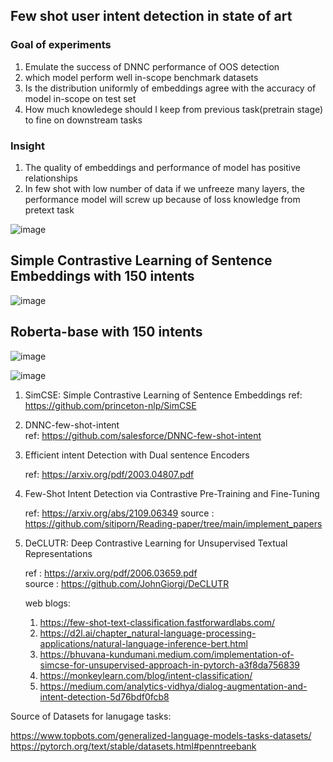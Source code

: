 ## Few shot user intent detection  in state of art 

### Goal of experiments

1. Emulate the success of DNNC performance of OOS detection
2. which model perform well in-scope benchmark datasets
3. Is the distribution uniformly of embeddings agree with the accuracy of model in-scope on test set
4. How much knowledege should I keep from previous task(pretrain stage) to fine on downstream tasks  

### Insight

1. The quality of embeddings and performance of model has positive relationships
2. In few shot with low number of data if we unfreeze many layers, the performance model will screw up because of loss knowledge from pretext task

![image](https://user-images.githubusercontent.com/31414731/167299987-8f2db9d2-8d3d-4aee-9b3f-f178905cd40d.png)


## Simple Contrastive Learning of Sentence Embeddings with 150 intents

![image](https://user-images.githubusercontent.com/31414731/166154720-d0156ac3-2653-4ed7-b35a-4ce82bd22ef7.png)
## Roberta-base with 150 intents
![image](https://user-images.githubusercontent.com/31414731/166154787-527e72a6-5802-4903-8d58-1b3a4a2e2475.png)


![image](https://user-images.githubusercontent.com/31414731/167282905-d2b44597-ab9e-4d82-8186-5fd385b9cf96.png)


1. SimCSE: Simple Contrastive Learning of Sentence Embeddings
   ref: https://github.com/princeton-nlp/SimCSE  
2. DNNC-few-shot-intent  
   ref: https://github.com/salesforce/DNNC-few-shot-intent 

3. Efficient intent Detection with Dual sentence Encoders 
   
   ref: https://arxiv.org/pdf/2003.04807.pdf


4. Few-Shot Intent Detection via Contrastive Pre-Training and Fine-Tuning 
  
   ref: https://arxiv.org/abs/2109.06349
   source : https://github.com/sitiporn/Reading-paper/tree/main/implement_papers 
   
5. DeCLUTR: Deep Contrastive Learning for Unsupervised Textual Representations
   
   ref : https://arxiv.org/pdf/2006.03659.pdf   
   source : https://github.com/JohnGiorgi/DeCLUTR
   
   web blogs:
   1. https://few-shot-text-classification.fastforwardlabs.com/
   2. https://d2l.ai/chapter_natural-language-processing-applications/natural-language-inference-bert.html
   3. https://bhuvana-kundumani.medium.com/implementation-of-simcse-for-unsupervised-approach-in-pytorch-a3f8da756839
   4. https://monkeylearn.com/blog/intent-classification/
   5. https://medium.com/analytics-vidhya/dialog-augmentation-and-intent-detection-5d76bdf0fcb8

Source of Datasets for lanugage tasks:

https://www.topbots.com/generalized-language-models-tasks-datasets/
https://pytorch.org/text/stable/datasets.html#penntreebank
